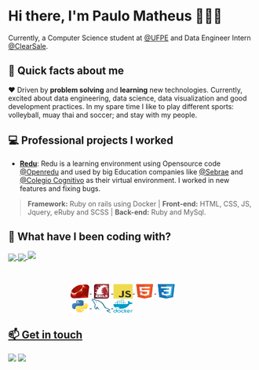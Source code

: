 # Hi there, I'm Paulo Matheus 🙋‍♂️👋
Currently, a Computer Science student at [@UFPE](https://www3.cin.ufpe.br/en/) and Data Engineer Intern [@ClearSale](https://br.clear.sale/).

## 🤘 Quick facts about me
❤️ Driven by **problem solving** and **learning** new technologies. Currently, excited about data engineering, data science, data visualization and good development practices. In my spare time I like to play different sports: volleyball, muay thai and soccer;  and stay with my people.


## 💻 Professional projects I worked
- [**Redu**](https://redu.digital/): Redu is a learning environment using Opensource code [@Openredu](http://openredu.org/) and used by big Education companies like [@Sebrae](https://www.sebrae.com.br/sites/PortalSebrae) and [@Colegio Cognitivo](https://www.colegiocognitivo.com.br/)  as  their virtual environment. I worked in new features and fixing bugs.

> **Framework:** Ruby on rails using Docker | 
> **Front-end:** HTML, CSS, JS, Jquery, eRuby and SCSS | 
> **Back-end:** Ruby and MySql.


## 📜 What have I been coding with?
<!-- stats -->
<a href="https://github.com/anuraghazra/github-readme-stats">
  <img height="180em" align="center" src="https://github-readme-stats.vercel.app/api?username=Paulosmelo&show_icons=true&theme=tokyonight" />
<a href="https://github.com/anuraghazra/convoychat">
  <img height="180em"  align="center" src="https://github-readme-stats.vercel.app/api/top-langs/?username=Paulosmelo&show_icons=true&theme=tokyonight&layout=compact" />
  <img height="180em"   src="https://github-readme-streak-stats.herokuapp.com/?user=Paulosmelo&theme=tokyonight" />
  
##
  
<!-- language icons -->

<div style="display: inline_block; margin:0 auto;width:50%;"><br>
  <img align="center" alt="Ruby" height="30" width="40" src="https://github.com/devicons/devicon/blob/master/icons//ruby/ruby-original.svg">
  <img align="center" alt="Rails" height="30" width="40" src="https://github.com/devicons/devicon/blob/master/icons/rails/rails-original-wordmark.svg">  
  <img align="center" alt="Javascript" height="30" width="40" src="https://github.com/devicons/devicon/blob/master/icons/javascript/javascript-original.svg">
  <img align="center" alt="HTML" height="30" width="40" src="https://raw.githubusercontent.com/devicons/devicon/master/icons/html5/html5-original.svg">
  <img align="center" alt="CSS" height="30" width="40" src="https://raw.githubusercontent.com/devicons/devicon/master/icons/css3/css3-original.svg">
  <img align="center" alt="Python" height="30" width="40" src="https://raw.githubusercontent.com/devicons/devicon/master/icons/python/python-original.svg">
  <img align="center" alt="Mysql" height="30" width="40" src="https://github.com/devicons/devicon/blob/master/icons/mysql/mysql-original.svg">
  <img align="center" alt="Docker" height="30" width="40" src="https://github.com/devicons/devicon/blob/master/icons/docker/docker-plain-wordmark.svg">  
</div>
  
  ##

<!-- Contacts -->
## 📫 Get in touch
<div> 
  <a href = "mailto:pmssm@cin.ufpe.br"><img src="https://img.shields.io/badge/-Gmail-%23333?style=for-the-badge&logo=gmail&logoColor=white" target="_blank"></a>
  <a href="https://www.linkedin.com/in/Paulosmelo" target="_blank"><img src="https://img.shields.io/badge/-LinkedIn-%230077B5?style=for-the-badge&logo=linkedin&logoColor=white" target="_blank"></a> 
</div>
  

<!--
**Paulosmelo/Paulosmelo** is a ✨ _special_ ✨ repository because its `README.md` (this file) appears on your GitHub profile.
-->
